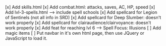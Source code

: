 [x] Add skills.html
[x] Add combat.html: attacks, saves, AC, HP, speed
[x] Add lvl-3-spells.html --> include spell schools
[x] Add spellcard for Legion of Sentinels (not all info in SRD)
[x] Add spellcard for Deep Slumber: doesn't work properly
[x] Add spellcard for clairaudience/clairvoyance: doesn't work properly
[x] Add feat for reaching lvl 6 --> Spell Focus: Illusions
[ ] Add magic items
[ ] Put navbar in it's own html page, then use JQuery or JavaScript to load it.